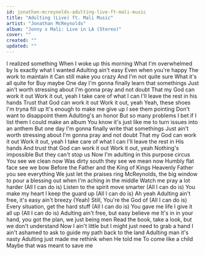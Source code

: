 ```yaml
---
id: jonathan-mcreynolds-adulting-live-ft-mali-music
title: "Adulting (Live) ft. Mali Music"
artist: "Jonathan McReynolds"
album: "Jonny x Mali: Live in LA (Stereo)"
cover: ""
created: ""
updated: ""
---
```


I realized something
When I woke up this morning
What I'm overwhelmed by
Is exactly what I wanted
Adulting ain't easy
Even when you're happy
The work to maintain it
Can still make you crazy
And I'm not quite sure
What it's all quite for
Buy maybe
One day I'm gonna finally learn that somethings
Just ain't worth stressing about
I'm gonna pray and not doubt
That my God can work it out
Work it out, yeah
I take care of what I can
I'll leave the rest in his hands
Trust that God can work it out
Work it out, yeah
Yeah, these shoes I'm tryna fill up
It's enough to make me give up
I see them pointing
Don't want to disappoint them
Adulting's an honor
But so many problems
I bet if I list them
I could make an album
You know it's just like me to turn issues into an anthem
But one day I'm gonna finally write that somethings
Just ain't worth stressing about
I'm gonna pray and not doubt
That my God can work it out
Work it out, yeah
I take care of what I can
I'll leave the rest in His hands
And trust that God can work it out
Work it out, yeah
Nothing's impossible
But they can't stop us
Now I'm adulting in this purpose circus
You see we clean now
Was dirty south they see we mean now
Humbly flat face see we bow
Before the Father and the King of Kings
Heavenly Father you see everything
We just let the praises ring
McReynolds, the big window to pour a blessing out when I'm aching in the middle
Watch me pray a lot harder (All I can do is)
Listen to the spirit move smarter (All I can do is)
You make my heart I keep the guard up (All I can do is)
Ah yeah
Adulting ain't free, it's easy ain't breezy (Yeah)
Still, You're the God of (All I can do is)
Every situation, get the hard stuff (All I can do is)
You gave me life I give it all up (All I can do is)
Adulting ain't free, but easy believe me
It's in in your hand, you got the plan, we just being men
Read the book, take a look, but we don't understand
Now I ain't little but I might just need to grab a hand
I ain't ashamed to ask to guide my path back to the land
Adulting man it's nasty
Adulting just made me rethink when He told me
To come like a child
Maybe that was meant to save me